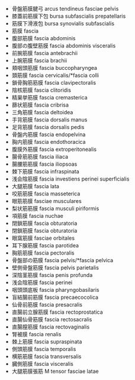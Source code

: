 - 骨盤筋膜腱弓 arcus tendineus fasciae pelvis
- 膝蓋前筋膜下包 bursa subfascialis prepatellaris
- 筋膜下滑液包 bursa synovialis subfascialis
- 筋膜 fascia
- 腹部筋膜 fascia abdominis
- 腹部の腹壁筋膜 fascia abdominis visceralis
- 前腕筋膜 fascia antebrachii
- 上腕筋膜 fascia brachii
- 頬咽頭筋膜 fascia buccopharyngea
- 頚筋膜 fascia cervicalis/*fascia colli
- 鎖骨胸筋筋膜 fascia clavipectoralis
- 陰核筋膜 fascia clitoridis
- 精巣挙筋膜 fascia cremasterica
- 篩状筋膜 fascia cribrisa
- 三角筋膜 fascia deltoidea
- 手背筋膜 fascia dorsalis manus
- 足背筋膜 fascia dorsalis pedis
- 骨盤内筋膜 fascia endopelvina
- 胸内筋膜 fascia endothoracica
- 腹膜外筋膜 fascia extroperitonealis
- 腸骨筋筋膜 fascia iliaca
- 腸腰筋筋膜 fascia iliopsoas
- 棘下筋膜 fascia infraspinata
- 浅会陰筋膜 fascia investiens perinei superficialis
- 大腿筋膜 fascia lata
- 咬筋筋膜 fascia masseterica
- 眼筋筋膜 fasciae musculares
- 梨状筋筋膜 fascia musculi piriformis
- 項筋膜 fascia nuchae
- 閉鎖筋膜 fascia obturatoria
- 閉鎖筋膜 fascia obturatoria
- 眼窩筋膜 fasciae orbitales
- 耳下腺筋膜 fascia parotidea
- 胸筋筋膜 fascia pectoralis
- 骨盤部の筋膜 fascia pelvis/*fascia pelvica
- 壁側骨盤筋膜 fascia pelvis parietalis
- 深陰茎筋膜 fascia penis profunda
- 浅会陰筋膜 fascia perinei
- 咽頭頭底板 fascia pharyngobasilaris
- 盲結腸前筋膜 fascia precaecocolica
- 仙骨前筋膜 fascia presacralis
- 直腸前立腺筋膜 fascia rectoprostatica
- 直腸仙骨筋膜 fascia rectosacralis
- 直腸膣筋膜 fascia rectovaginalis
- 腎被膜 fascia renalis
- 棘上筋膜 fascia supraspinata
- 側頭筋膜 fascia temporalis
- 横筋筋膜 fascia transversalis
- 臓側筋膜 fascia visceralis
- 大腿筋膜張筋 M tensor fasciae latae
